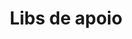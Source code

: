 ---
title: Libs de apoio
weight: 15
description: 'Aqui você encontrará bibliotecas que te auxiliarão iniciar um projeto usando o beagle para iOS. Essas bibliotecas irão facilitar a configuração inicial do Beagle em um projeto, evitando algumas etapas e iniciando os estudos mais rapidamente.'
---
